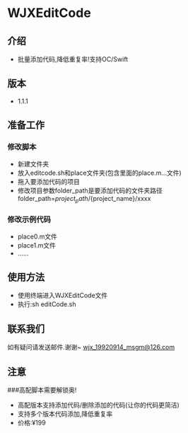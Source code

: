 # WJXEditCode
    
## 介绍
* 批量添加代码,降低重复率!支持OC/Swift

## 版本
* 1.1.1
    

## 准备工作
### 修改脚本
*  新建文件夹
*  放入editcode.sh和place文件夹(包含里面的place.m...文件)
*  拖入要添加代码的项目
*  修改项目参数folder_path是要添加代码的文件夹路径
   folder_path=${project_path}/${project_name}/xxxx


###  修改示例代码
* place0.m文件
* place1.m文件
* ......
    
## 使用方法
* 使用终端进入WJXEditCode文件
* 执行:sh editCode.sh
   
## 联系我们
如有疑问请发送邮件.谢谢~
wjx_19920914_msgm@126.com

## 注意
###高配脚本需要解锁奥!
* 高配版本支持添加代码/删除添加的代码(让你的代码更简洁)
* 支持多个版本代码添加,降低重复率
* 价格:¥199



